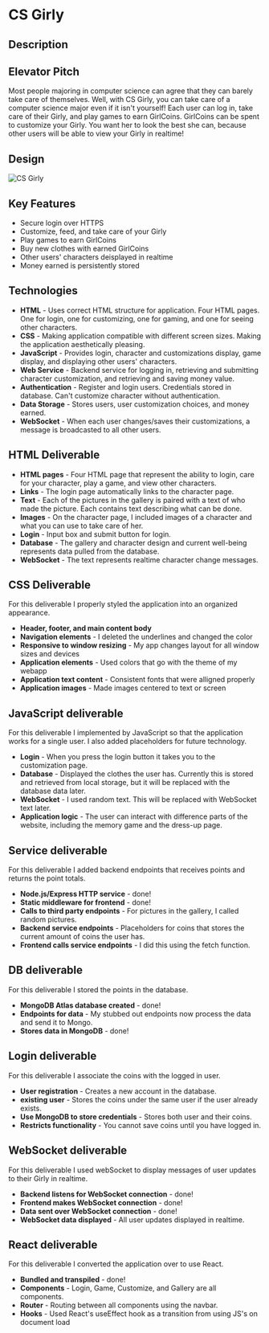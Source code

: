 # CS Girly
## Description
## Elevator Pitch
Most people majoring in computer science can agree that they can barely take care of themselves. Well, with CS Girly, you can take care of a computer science major even if it isn't yourself! Each user can log in, take care of their Girly, and play games to earn GirlCoins. GirlCoins can be spent to customize your Girly. You want her to look the best she can, because other users will be able to view your Girly in realtime!

## Design
![CS Girly](https://github.com/soph1e-mart1n/startup/assets/112999477/640e153c-5929-47d4-9c32-bb7b26f868e7)

## Key Features
* Secure login over HTTPS
* Customize, feed, and take care of your Girly
* Play games to earn GirlCoins
* Buy new clothes with earned GirlCoins
* Other users' characters deisplayed in realtime
* Money earned is persistently stored

## Technologies
* **HTML** - Uses correct HTML structure for application. Four HTML pages. One for login, one for customizing, one for gaming, and one for seeing other characters.
* **CSS** - Making application compatible with different screen sizes. Making the application aesthetically pleasing.
* **JavaScript** - Provides login, character and customizations display, game display, and displaying other users' characters. 
* **Web Service** - Backend service for logging in, retrieving and submitting character customization, and retrieving and saving money value. 
* **Authentication** - Register and login users. Credentials stored in database. Can't customize character without authentication.
* **Data Storage** - Stores users, user customization choices, and money earned.
* **WebSocket** - When each user changes/saves their customizations, a message is broadcasted to all other users.

## HTML Deliverable
* **HTML pages** - Four HTML page that represent the ability to login, care for your character, play a game, and view other characters.
* **Links** - The login page automatically links to the character page.
* **Text** - Each of the pictures in the gallery is paired with a text of who made the picture. Each contains text describing what can be done.
* **Images** - On the character page, I included images of a character and what you can use to take care of her.
* **Login** - Input box and submit button for login.
* **Database** - The gallery and character design and current well-being represents data pulled from the database.
* **WebSocket** - The text represents realtime character change messages.

## CSS Deliverable
For this deliverable I properly styled the application into an organized appearance.

- **Header, footer, and main content body**
- **Navigation elements** - I deleted the underlines and changed the color
- **Responsive to window resizing** - My app changes layout for all window sizes and devices
- **Application elements** - Used colors that go with the theme of my webapp
- **Application text content** - Consistent fonts that were alligned properly
- **Application images** - Made images centered to text or screen

## JavaScript deliverable
For this deliverable I implemented by JavaScript so that the application works for a single user. I also added placeholders for future technology.

- **Login** - When you press the login button it takes you to the customization page.
- **Database** - Displayed the clothes the user has. Currently this is stored and retrieved from local storage, but it will be replaced with the database data later.
- **WebSocket** - I used random text. This will be replaced with WebSocket text later.
- **Application logic** - The user can interact with difference parts of the website, including the memory game and the dress-up page.

## Service deliverable
For this deliverable I added backend endpoints that receives points and returns the point totals.

- **Node.js/Express HTTP service** - done!
- **Static middleware for frontend** - done!
- **Calls to third party endpoints** - For pictures in the gallery, I called random pictures.
- **Backend service endpoints** - Placeholders for coins that stores the current amount of coins the user has.
- **Frontend calls service endpoints** - I did this using the fetch function.

## DB deliverable
For this deliverable I stored the points in the database.

- **MongoDB Atlas database created** - done!
- **Endpoints for data** - My stubbed out endpoints now process the data and send it to Mongo.
- **Stores data in MongoDB** - done!

## Login deliverable
For this deliverable I associate the coins with the logged in user.

- **User registration** - Creates a new account in the database.
- **existing user** - Stores the coins under the same user if the user already exists.
- **Use MongoDB to store credentials** - Stores both user and their coins.
- **Restricts functionality** - You cannot save coins until you have logged in.

## WebSocket deliverable
For this deliverable I used webSocket to display messages of user updates to their Girly in realtime.

- **Backend listens for WebSocket connection** - done!
- **Frontend makes WebSocket connection** - done!
- **Data sent over WebSocket connection** - done!
- **WebSocket data displayed** - All user updates displayed in realtime.

## React deliverable
For this deliverable I converted the application over to use React.

- **Bundled and transpiled** - done!
- **Components** - Login, Game, Customize, and Gallery are all components.
- **Router** - Routing between all components using the navbar.
- **Hooks** - Used React's useEffect hook as a transition from using JS's on document load

